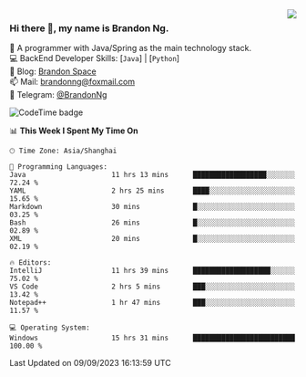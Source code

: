 <img  align="right" src="https://github-readme-stats-brandon0824.vercel.app/api/top-langs/?username=brandon0824&layout=compact">

### Hi there 👋, my name is Brandon Ng.

🌱 A programmer with Java/Spring as the main technology stack.  
💻 BackEnd Developer Skills: [`Java`] | [`Python`]  
📝 Blog: [Brandon Space](https://brandonng.tech)  
📫 Mail: brandonng@foxmail.com  
📰 Telegram: [@BrandonNg](https://t.me/BrandonNg24)  

![CodeTime badge](https://img.shields.io/endpoint?style=flat-square&url=https%3A%2F%2Fapi.codetime.dev%2Fshield%3Fid%3D128%26project%3D%26in%3D604800000)

<!--START_SECTION:waka-->
📊 **This Week I Spent My Time On** 

```text
🕑︎ Time Zone: Asia/Shanghai

💬 Programming Languages: 
Java                     11 hrs 13 mins      ██████████████████░░░░░░░   72.24 % 
YAML                     2 hrs 25 mins       ████░░░░░░░░░░░░░░░░░░░░░   15.65 % 
Markdown                 30 mins             █░░░░░░░░░░░░░░░░░░░░░░░░   03.25 % 
Bash                     26 mins             █░░░░░░░░░░░░░░░░░░░░░░░░   02.89 % 
XML                      20 mins             █░░░░░░░░░░░░░░░░░░░░░░░░   02.19 % 

🔥 Editors: 
IntelliJ                 11 hrs 39 mins      ███████████████████░░░░░░   75.02 % 
VS Code                  2 hrs 5 mins        ███░░░░░░░░░░░░░░░░░░░░░░   13.42 % 
Notepad++                1 hr 47 mins        ███░░░░░░░░░░░░░░░░░░░░░░   11.57 % 

💻 Operating System: 
Windows                  15 hrs 31 mins      █████████████████████████   100.00 % 
```


 Last Updated on 09/09/2023 16:13:59 UTC
<!--END_SECTION:waka-->
